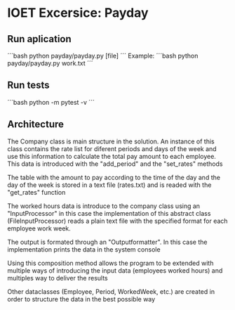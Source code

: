 # IOET Excersice: Payday

## Run aplication
´´´bash
python payday/payday.py [file]
´´´
Example:
´´´bash
python payday/payday.py work.txt
´´´

## Run tests
´´´bash
python -m pytest -v
´´´

## Architecture
The Company class is main structure in the solution. An instance of this class
contains the rate list for diferent periods and days of the week and use
this information to calculate the total pay amount to each employee.
This data is introduced with the "add_period" and the "set_rates" methods

The table with the amount to pay according to the time of the day and the day
of the week is stored in a text file (rates.txt) and is readed with the
"get_rates" function

The worked hours data is introduce to the company class using an "InputProcessor"
in this case the implementation of this abstract class (FileInputProcessor)
reads a plain text file with the specified format for each employee work week.

The output is formated through an "Outputformatter". In this case the implementation 
prints the data in the system console 

Using this composition method allows the program to be extended with multiple
ways of introducing the input data (employees worked hours) and multiples way to deliver the 
results

Other dataclasses (Employee, Period, WorkedWeek, etc.) are created  in order to
structure the data in the best possible way
